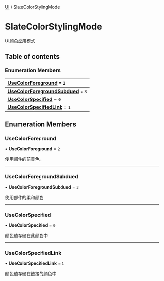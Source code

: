 [UI](../groups/Core.UI.md) / SlateColorStylingMode

# SlateColorStylingMode <Badge type="tip" text="Enumeration" /> <Score text="SlateColorStylingMode" />

<p class="content-big">

UI颜色应用模式

</p>

## Table of contents

### Enumeration Members <Score text="Enumeration" /> 
| **[UseColorForeground](mw.SlateColorStylingMode.md#usecolorforeground)** = ``2``  |
| :----- |
| **[UseColorForegroundSubdued](mw.SlateColorStylingMode.md#usecolorforegroundsubdued)** = ``3`` |
| **[UseColorSpecified](mw.SlateColorStylingMode.md#usecolorspecified)** = ``0`` |
| **[UseColorSpecifiedLink](mw.SlateColorStylingMode.md#usecolorspecifiedlink)** = ``1`` |

## Enumeration Members

### UseColorForeground <Score text="UseColorForeground" /> 

• **UseColorForeground** = ``2``

使用部件的前景色。

___

### UseColorForegroundSubdued <Score text="UseColorForegroundSubdued" /> 

• **UseColorForegroundSubdued** = ``3``

使用部件的柔和颜色

___

### UseColorSpecified <Score text="UseColorSpecified" /> 

• **UseColorSpecified** = ``0``

颜色值存储在此颜色中

___

### UseColorSpecifiedLink <Score text="UseColorSpecifiedLink" /> 

• **UseColorSpecifiedLink** = ``1``

颜色值存储在链接的颜色中
